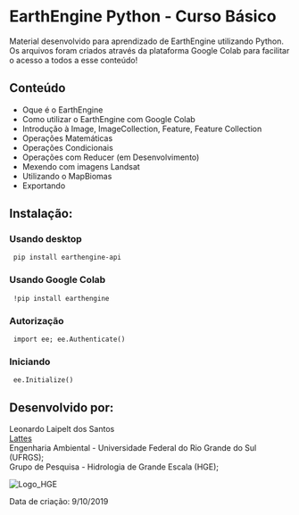 # EarthEngine Python - Curso Básico
Material desenvolvido para aprendizado de EarthEngine utilizando Python. Os arquivos foram criados através da plataforma Google Colab para facilitar o acesso a todos a esse conteúdo!


## Conteúdo

* Oque é o EarthEngine
* Como utilizar o EarthEngine com Google Colab
* Introdução à Image, ImageCollection, Feature, Feature Collection
* Operações Matemáticas
* Operações Condicionais 
* Operações com Reducer (em Desenvolvimento)
* Mexendo com imagens Landsat 
* Utilizando o MapBiomas 
* Exportando 

## Instalação:

### Usando desktop
```
 pip install earthengine-api
```
### Usando Google Colab

```
 !pip install earthengine 
```
### Autorização
```
 import ee; ee.Authenticate()
```
### Iniciando
```
 ee.Initialize()
```
## Desenvolvido por:

Leonardo Laipelt dos Santos <br>
[Lattes](http://lattes.cnpq.br/6660359948234069) <br>
Engenharia Ambiental - Universidade Federal do Rio Grande do Sul (UFRGS); <br>
Grupo de Pesquisa - Hidrologia de Grande Escala (HGE);

![Logo_HGE](https://www.ufrgs.br/hge/wp-content/uploads/2018/03/HGE-2.png)

Data de criação: 9/10/2019
